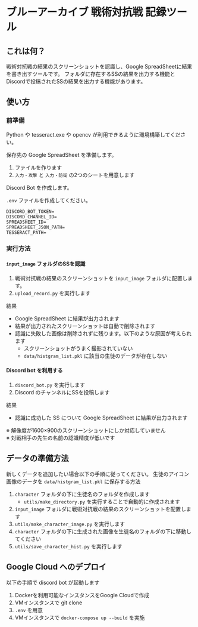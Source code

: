 # ブルーアーカイブ 戦術対抗戦 記録ツール
## これは何？
戦術対抗戦の結果のスクリーンショットを認識し、Google SpreadSheetに結果を書き出すツールです。
フォルダに存在するSSの結果を出力する機能とDiscordで投稿されたSSの結果を出力する機能があります。

## 使い方
### 前準備
Python や tesseract.exe や opencv が利用できるように環境構築してください。

保存先の Google SpreadSheet を準備します。
1. ファイルを作ります
2. `入力・攻撃` と `入力・防衛` の2つのシートを用意します
    
Discord Bot を作成します。

`.env` ファイルを作成してください。
```
DISCORD_BOT_TOKEN=
DISCORD_CHANNEL_ID=
SPREADSHEET_ID=
SPREADSHEET_JSON_PATH=
TESSERACT_PATH=
```

### 実行方法
#### `input_image` フォルダのSSを認識
1. 戦術対抗戦の結果のスクリーンショットを `input_image` フォルダに配置します。
2. `upload_record.py` を実行します

結果
* Google SpreadSheet に結果が出力されます
* 結果が出力されたスクリーンショットは自動で削除されます
* 認識に失敗した画像は削除されずに残ります。以下のような原因が考えられます
    * スクリーンショットがうまく撮影されていない
    * `data/histgram_list.pkl` に該当の生徒のデータが存在しない

#### Discord bot を利用する
1. `discord_bot.py` を実行します
2. Discord のチャンネルにSSを投稿します

結果
* 認識に成功した SS について Google SpreadSheet に結果が出力されます

※ 解像度が1600×900のスクリーンショットにしか対応していません  
※ 対戦相手の先生の名前の認識精度が低いです

## データの準備方法
新しくデータを追加したい場合以下の手順に従ってください。
生徒のアイコン画像のデータを `data/histgram_list.pkl` に保存する方法
1. `character` フォルダの下に生徒名のフォルダを作成します
    * `utils/make_directory.py` を実行することで自動的に作成されます
2. `input_image` フォルダに戦術対抗戦の結果のスクリーンショットを配置します
3. `utils/make_character_image.py` を実行します
4. `character` フォルダの下に生成された画像を生徒名のフォルダの下に移動してください
5. `utils/save_character_hist.py` を実行します

## Google Cloud へのデプロイ
以下の手順で discord bot が起動します
1. Dockerを利用可能なインスタンスをGoogle Cloudで作成
2. VMインスタンスで git clone
3. `.env` を用意
4. VMインスタンスで `docker-compose up --build` を実施